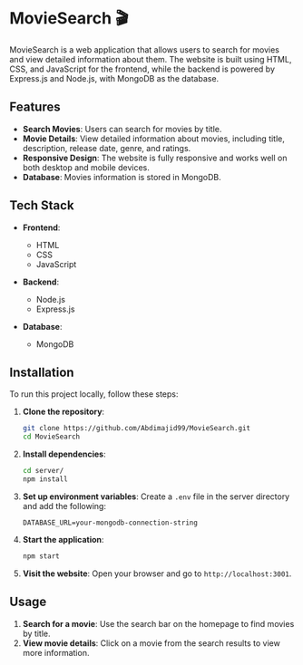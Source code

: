 # MovieSearch 🎬

MovieSearch is a web application that allows users to search for movies and view detailed information about them. The website is built using HTML, CSS, and JavaScript for the frontend, while the backend is powered by Express.js and Node.js, with MongoDB as the database.

## Features

- **Search Movies**: Users can search for movies by title.
- **Movie Details**: View detailed information about movies, including title, description, release date, genre, and ratings.
- **Responsive Design**: The website is fully responsive and works well on both desktop and mobile devices.
- **Database**: Movies information is stored in MongoDB.

## Tech Stack

- **Frontend**:
  - HTML
  - CSS
  - JavaScript

- **Backend**:
  - Node.js
  - Express.js

- **Database**:
  - MongoDB

## Installation

To run this project locally, follow these steps:

1. **Clone the repository**:
   ```bash
   git clone https://github.com/Abdimajid99/MovieSearch.git
   cd MovieSearch
   ```

2. **Install dependencies**:
   ```bash
   cd server/
   npm install
   ```

3. **Set up environment variables**:
   Create a `.env` file in the server directory and add the following:
   ```
   DATABASE_URL=your-mongodb-connection-string
   ```

4. **Start the application**:
   ```bash
   npm start
   ```

5. **Visit the website**:
   Open your browser and go to `http://localhost:3001`.

## Usage

1. **Search for a movie**: Use the search bar on the homepage to find movies by title.
2. **View movie details**: Click on a movie from the search results to view more information.

